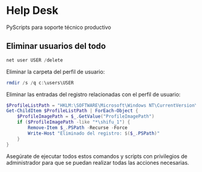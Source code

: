 # Help Desk
PyScripts para soporte técnico productivo

## Eliminar usuarios del todo
```powershell
net user USER /delete
```

Eliminar la carpeta del perfil de usuario:
```powershell
rmdir /s /q c:\users\USER
```

Eliminar las entradas del registro relacionadas con el perfil de usuario:
```powershell
$ProfileListPath = "HKLM:\SOFTWARE\Microsoft\Windows NT\CurrentVersion\ProfileList"
Get-ChildItem $ProfileListPath | ForEach-Object {
    $ProfileImagePath = $_.GetValue("ProfileImagePath")
    if ($ProfileImagePath -like "*\shifu_1") {
        Remove-Item $_.PSPath -Recurse -Force
        Write-Host "Eliminado del registro: $($_.PSPath)"
    }
}
```

Asegúrate de ejecutar todos estos comandos y scripts con privilegios de administrador para que se puedan realizar todas las acciones necesarias.
